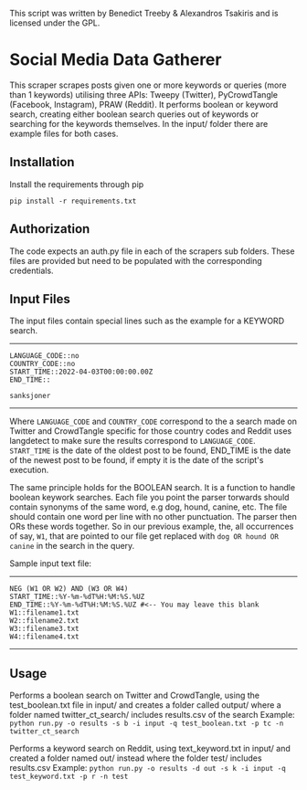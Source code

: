 This script was written by Benedict Treeby & Alexandros Tsakiris and is licensed under the GPL.


# Social Media Data Gatherer

This scraper scrapes posts given one or more keywords or queries (more than 1 keywords) utilising three APIs: Tweepy (Twitter), PyCrowdTangle (Facebook, Instagram), PRAW (Reddit). It performs boolean or keyword search, creating either boolean search queries out of keywords or searching for the keywords themselves. In the input/ folder there are example files for both cases. 

## Installation

Install the requirements through pip

`pip install -r requirements.txt`


## Authorization
The code expects an auth.py file in each of the scrapers sub folders. These files are provided but need to be populated with the corresponding credentials.


## Input Files
The input files contain special lines such as the example for a KEYWORD search.

---
```
LANGUAGE_CODE::no
COUNTRY_CODE::no
START_TIME::2022-04-03T00:00:00.00Z
END_TIME::

sanksjoner
```

---
Where `LANGUAGE_CODE` and `COUNTRY_CODE` correspond to the a search made on Twitter and CrowdTangle specific for those country codes and Reddit uses langdetect to make sure the results correspond to `LANGUAGE_CODE`. `START_TIME` is the date of the oldest post to be found, END_TIME is the date of the newest post to be found, if empty it is the date of the script's execution.

The same principle holds for the BOOLEAN search. It is a function to handle boolean keywork searches. Each file you point the parser torwards should contain synonyms of the same word, e.g dog, hound, canine, etc. The file should contain one word per line with no other punctuation. The parser then ORs these words together. So in our previous example, the, all occurrences of say, `W1`, that are pointed to our file get replaced with `dog OR hound OR canine` in the search in the query.

Sample input text file:

---
```
NEG (W1 OR W2) AND (W3 OR W4)
START_TIME::%Y-%m-%dT%H:%M:%S.%UZ
END_TIME::%Y-%m-%dT%H:%M:%S.%UZ #<-- You may leave this blank
W1::filename1.txt
W2::filename2.txt
W3::filename3.txt
W4::filename4.txt
```
---

## Usage

Performs a boolean search on Twitter and CrowdTangle, using the test_boolean.txt file in input/ and
creates a folder called output/ where a folder named twitter_ct_search/ includes results.csv of the search
Example:
`python run.py -o results -s b -i input -q test_boolean.txt -p tc -n twitter_ct_search`


Performs a keyword search on Reddit, using text_keyword.txt in input/ and created a folder named out/ instead where the folder test/ includes results.csv
Example:
`python run.py -o results -d out -s k -i input -q test_keyword.txt -p r -n test`

